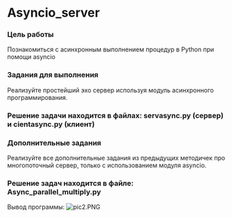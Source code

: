 # Asyncio_server

### Цель работы

Познакомиться с асинхронным выполнением процедур в Python при помощи asyncio

### Задания для выполнения

Реализуйте простейший эхо сервер используя модуль асинхронного программирования.

### Решение задачи находится в файлах: servasync.py (сервер) и cientasync.py (клиент)

### Дополнительные задания

Реализуйте все дополнительные задания из предыдущих методичек про многопоточный сервер, только с использованием модуля asyncio.

### Решение задач находится в файле: Async_parallel_multiply.py
Вывод программы:
![pic2.PNG](pic2.PNG)
